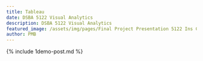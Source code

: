 ```yaml
---
title: Tableau
date: DSBA 5122 Visual Analytics
description: DSBA 5122 Visual Analytics
featured_image: /assets/img/pages/Final Project Presentation 5122 Ins Comp.png
author: PMB
---
```


{% include 1demo-post.md %}

